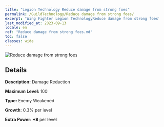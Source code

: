 ```yaml
---
title: "Legion Technology Reduce damage from strong foes"
permalink: /GuildTechnology/Reduce damage from strong foes/
excerpt: "Wing Fighter Legion TechnologyReduce damage from strong foes"
last_modified_at: 2023-09-13
locale: en
ref: "Reduce damage from strong foes.md"
toc: false
classes: wide
---
```



![Reduce damage from strong foes](/images/guild_technology/guild_tech_icon_33.png)

## Details

  **Description:** Damage Reduction

  **Maximum Level:** 100

  **Type:** Enemy Weakened

  **Growth:** 0.3% per level

  **Extra Power: +8** per level

